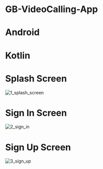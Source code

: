 # GB-VideoCalling-App
# Android
# Kotlin

# Splash Screen
![1_splash_screen](https://user-images.githubusercontent.com/91014874/201504718-b81d456c-985c-4aa6-bca9-9526ed3e4cd9.jpeg)
# Sign In Screen
![2_sign_in](https://user-images.githubusercontent.com/91014874/201504719-fceb1232-6abe-45fd-b6b9-3a28e5a7b290.jpeg)
# Sign Up Screen
![3_sign_up](https://user-images.githubusercontent.com/91014874/201504721-ec28649d-38c8-40c7-8357-d0c3f65f2aa5.jpeg)
